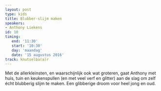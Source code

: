 ```yaml
---
layout: post
type: kids
title: Blubber-slijm maken
speakers:
- Anthony Liekens
id: 10
timing: 
   end: '11:30'
   start: '10:30'
   day: 'maandag'
   date: '15 augustus 2016'
track: knutselba(a)r
---
```

Met de allerkleinsten, en waarschijnlijk ook wat groteren, gaat Anthony met huis, tuin en keukenspullen (en met veel verf en glitter) aan de slag om zelf écht blubberig slijm te maken. Een glibberige droom voor heel jong en oud.